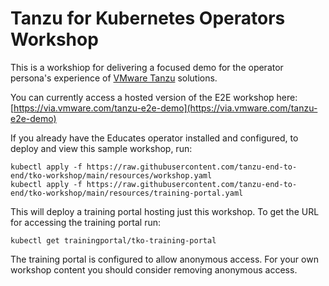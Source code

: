 # Tanzu for Kubernetes Operators Workshop

This is a workshiop for delivering a focused demo for the operator persona's experience of [VMware Tanzu](https://tanzu.vmware.com/) solutions.

You can currently access a hosted version of the E2E workshop here: [https://via.vmware.com/tanzu-e2e-demo](https://via.vmware.com/tanzu-e2e-demo)

If you already have the Educates operator installed and configured, to deploy and view this sample workshop, run:

```
kubectl apply -f https://raw.githubusercontent.com/tanzu-end-to-end/tko-workshop/main/resources/workshop.yaml
kubectl apply -f https://raw.githubusercontent.com/tanzu-end-to-end/tko-workshop/main/resources/training-portal.yaml
```

This will deploy a training portal hosting just this workshop. To get the URL for accessing the training portal run:

```
kubectl get trainingportal/tko-training-portal
```

The training portal is configured to allow anonymous access. For your own workshop content you should consider removing anonymous access.
